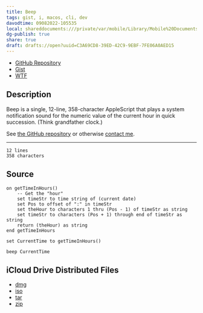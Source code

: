 ```yaml
---
title: Beep
tags: gist, i, macos, cli, dev
davodtime: 09082022-105535
local: shareddocuments:///private/var/mobile/Library/Mobile%20Documents/iCloud~md~obsidian/Documents/OBSHIDDIAN/drafts/C3A69CD8-39ED-42C9-9EBF-7FE06A0AED15.md
dg-publish: true
share: true
draft: drafts://open?uuid=C3A69CD8-39ED-42C9-9EBF-7FE06A0AED15
---
```

- [GitHub Repository](https://github.com/extratone/beep) 
- [Gist](https://gist.github.com/038e2a5d448a35566720cff64bbcac03)
- [WTF](https://davidblue.wtf/drafts/C3A69CD8-39ED-42C9-9EBF-7FE06A0AED15.html)

## Description

Beep is a single, 12-line, 358-character AppleScript that plays a system notification sound for the numeric value of the current hour in quick succession. (Think grandfather clock.)

See [the GitHub repository](https://github.com/extratone/beep) or otherwise [contact me](https://davidblue.wtf/db.vcf).

---

```
12 lines
358 characters
```

## Source 

```applescript
on getTimeInHours()
	-- Get the "hour"
	set timeStr to time string of (current date)
	set Pos to offset of ":" in timeStr
	set theHour to characters 1 thru (Pos - 1) of timeStr as string
	set timeStr to characters (Pos + 1) through end of timeStr as string
	return (theHour) as string
end getTimeInHours

set CurrentTime to getTimeInHours()

beep CurrentTime
```

## iCloud Drive Distributed Files

- [dmg](https://www.icloud.com/iclouddrive/09exTZGthN3fGVjmUeNn4owMg#beep)
- [iso](https://www.icloud.com/iclouddrive/084sPAIwiCY4_36ODkGoxlhuw#beep)
- [tar](https://www.icloud.com/iclouddrive/0d6Ac4cPTjCYoONpyqgBCs-yA#beep)
- [zip](https://www.icloud.com/iclouddrive/0662duJu2Ac_-hTxiF1YUoFgg#beep)